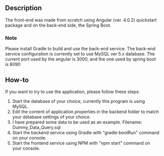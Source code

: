 ## Description
The front-end was made from scratch using Angular (ver. 4.0.2) quickstart package and on the back-end side, the Spring Boot.

### Note
Please install Gradle to build and use the back-end service.
The back-end service configuration is currently set to use MySQL ver 5.x database.
The current port used by the angular is 3000, and the one used by spring boot is 8090

## How-to
If you want to try to use the application, please follow these steps:
1) Start the database of your choice, currently this program is using MySQL.
2) Edit the content of application.properties in the backend folder to match your database settings of your choice.
3) I have prepared some data to be used as an example. Filename: Dummy_Data_Query.sql
4) Start the backend service using Gradle with "gradle bootRun" command on your console.
5) Start the frontend service using NPM with "npm start" command on your console.
